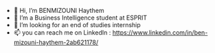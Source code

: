 - 👋 Hi, I’m BENMIZOUNI Haythem
- 👀 I’m a Business Intelligence student at ESPRIT
- 💞️ I’m looking for an end of studies internship
- 📫 you can reach me on LinkedIn : https://www.linkedin.com/in/ben-mizouni-haythem-2ab621178/

<!---
haythem1920/haythem1920 is a ✨ special ✨ repository because its `README.md` (this file) appears on your GitHub profile.
You can click the Preview link to take a look at your changes.
--->
